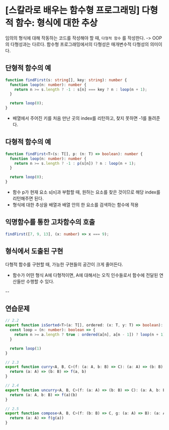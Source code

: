 # [스칼라로 배우는 함수형 프로그래밍] 다형적 함수: 형식에 대한 추상

임의의 형식에 대해 작동하는 코드를 작성해야 할 때, `다형적 함수` 를 작성한다.
-> OOP의 다형성과는 다르다. 함수형 프로그래밍에서의 다형성은 매개변수적 다형성의 의미이다.

## 단형적 함수의 예

```typescript
function findFirst(s: string[], key: string): number {
  function loop(n: number): number {
    return n >= s.length ? -1 : s[n] === key ? n : loop(n + 1);
  }

  return loop(0);
}
```

- 배열에서 주어진 키를 처음 만난 곳의 index를 리턴하고, 찾지 못하면 -1를 돌려준다.

## 다형적 함수의 예

```typescript
function findFirst<T>(s: T[], p: (n: T) => boolean): number {
  function loop(n: number): number {
    return n >= s.length ? -1 : p(s[n]) ? n : loop(n + 1);
  }

  return loop(0);
}
```

- 함수 p가 현재 요소 s[n]과 부합할 때, 원하는 요소를 찾은 것이므로 해당 index를 리턴해주면 된다.
- 형식에 대한 추상을 배열과 배열 안의 한 요소를 검색하는 함수에 적용

## 익명함수를 통한 고차함수의 호출

```typescript
findFirst([7, 9, 13], (x: number) => x === 9);
```

## 형식에서 도출된 구현

다형적 함수를 구현할 때, 가능한 구현들의 공간이 크게 줄어든다.

- 함수가 어떤 형식 A에 다형적이면, A에 대해서는 오직 인수들로서 함수에 전달된 연산들만 수행할 수 있다.

-- 
## 연습문제
``` typescript
// 2.2
export function isSorted<T>(a: T[], ordered: (x: T, y: T) => boolean): boolean {
  const loop = (n: number): boolean => {
    return n >= a.length ? true : ordered(a[n], a[n - 1]) ? loop(n + 1) : false
  }

  return loop(1)
}

// 2.3
export function curry<A, B, C>(f: (a: A, b: B) => C): (a: A) => (b: B) => C {
  return (a: A) => (b: B) => f(a, b)
}

// 2.4
export function uncurry<A, B, C>(f: (a: A) => (b: B) => C): (a: A, b: B) => C {
  return (a: A, b: B) => f(a)(b)
}

// 2.5
export function compose<A, B, C>(f: (b: B) => C, g: (a: A) => B): (a: A) => C {
  return (a: A) => f(g(a))
}

``` 